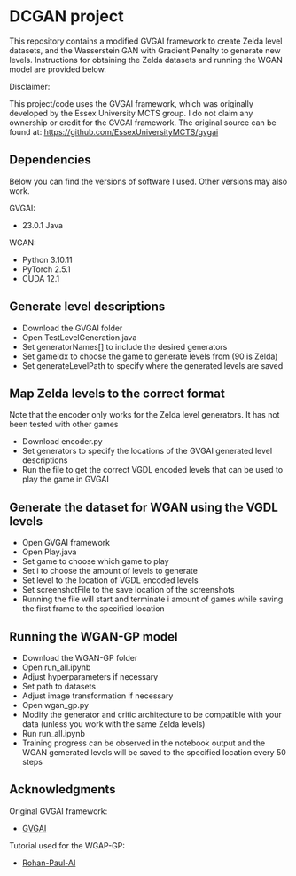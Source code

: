 # DCGAN project

This repository contains a modified GVGAI framework to create Zelda level datasets, and the Wasserstein GAN with Gradient Penalty to generate new levels.
Instructions for obtaining the Zelda datasets and running the WGAN model are provided below.

Disclaimer:

This project/code uses the GVGAI framework, which was originally developed 
by the Essex University MCTS group. I do not claim any ownership or credit 
for the GVGAI framework. The original source can be found at:
https://github.com/EssexUniversityMCTS/gvgai

## Dependencies
Below you can find the versions of software I used. Other versions may also work.

GVGAI:
* 23.0.1 Java
  
WGAN:
* Python 3.10.11
* PyTorch 2.5.1
* CUDA 12.1


## Generate level descriptions
* Download the GVGAI folder
* Open TestLevelGeneration.java
* Set generatorNames[] to include the desired generators
* Set gameIdx to choose the game to generate levels from (90 is Zelda)
* Set generateLevelPath to specify where the generated levels are saved

## Map Zelda levels to the correct format
Note that the encoder only works for the Zelda level generators. It has not been tested with other games
* Download encoder.py
* Set generators to specify the locations of the GVGAI generated level descriptions
* Run the file to get the correct VGDL encoded levels that can be used to play the game in GVGAI

## Generate the dataset for WGAN using the VGDL levels
* Open GVGAI framework
* Open Play.java
* Set game to choose which game to play
* Set i to choose the amount of levels to generate
* Set level to the location of VGDL encoded levels
* Set screenshotFile to the save location of the screenshots
* Running the file will start and terminate i amount of games while saving the first frame to the specified location

## Running the WGAN-GP model
* Download the WGAN-GP folder
* Open run_all.ipynb
* Adjust hyperparameters if necessary
* Set path to datasets
* Adjust image transformation if necessary
* Open wgan_gp.py
* Modify the generator and critic architecture to be compatible with your data (unless you work with the same Zelda levels)
* Run run_all.ipynb
* Training progress can be observed in the notebook output and the WGAN gemerated levels will be saved to the specified location every 50 steps

## Acknowledgments

Original GVGAI framework:

* [GVGAI](https://github.com/EssexUniversityMCTS/gvgai)

Tutorial used for the WGAP-GP:

* [Rohan-Paul-AI](https://www.youtube.com/watch?v=8bStI2gxHL4&list=PLxqBkZuBynVSRYUck5dFes9kp9M__A8Ad&index=5)
